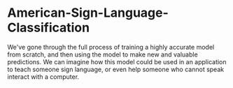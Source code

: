 # American-Sign-Language-Classification
 We've gone through the full process of training a highly accurate model from scratch, and then using the model to make new and valuable predictions.   We can imagine how this model could be used in an application to teach someone sign language, or even help someone who cannot speak interact with a computer.
